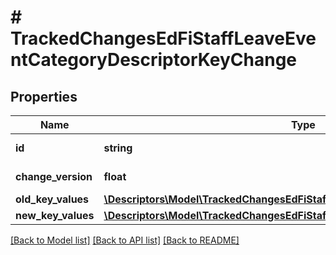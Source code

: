 # # TrackedChangesEdFiStaffLeaveEventCategoryDescriptorKeyChange

## Properties

Name | Type | Description | Notes
------------ | ------------- | ------------- | -------------
**id** | **string** | Resource identifier | [optional]
**change_version** | **float** | Change version | [optional]
**old_key_values** | [**\Descriptors\Model\TrackedChangesEdFiStaffLeaveEventCategoryDescriptorKey**](TrackedChangesEdFiStaffLeaveEventCategoryDescriptorKey.md) |  | [optional]
**new_key_values** | [**\Descriptors\Model\TrackedChangesEdFiStaffLeaveEventCategoryDescriptorKey**](TrackedChangesEdFiStaffLeaveEventCategoryDescriptorKey.md) |  | [optional]

[[Back to Model list]](../../README.md#models) [[Back to API list]](../../README.md#endpoints) [[Back to README]](../../README.md)
